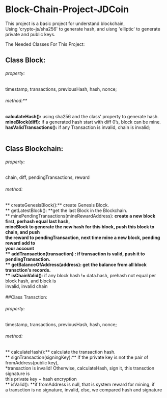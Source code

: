 # Block-Chain-Project-JDCoin
This project is a basic project for understand blockchain, <br />
Using 'crypto-js/sha256' to generate hash, and uisng 'elliptic' to generate private and public keys.<br />

 The Needed Classes For This Project: <br />

## Class Block:<br />
###### property:<br />
timestamp, transactions, previousHash, hash, nonce; <br />
###### method:**<br />
 **calculateHash():** using sha256 and the class' property to generate hash. <br />
 **mineBlock(diff):** if a generated hash start with diff 0’s, block can be mine. <br />
 **hasValidTransactions():** if any Transaction is invalid, chain is invalid; <br />
 <br />
 ## Class Blockchain:<br />
 ###### property: <br/>
 chain, diff, pendingTransactions, reward
 ###### method:<br />
 ** createGenesisBlock():** create Genesis Block. <br />
 ** getLatestBlock(): **get the last Block in the Blockchain. <br /> 
 ** minePendingTransactions(mineRewardAddress): **create a new block first, perhash equal last hash, <br/>
 mineBlock to generate the new hash for this block, push this block to chain, and push <br/>
 the reward to pendingTransaction, next time mine a new block,  pending reward add to <br />
 your account<br />
 ** addTransaction(transaction) **: if transaction is valid, push it to pendingTransaction. <br />
 ** getBalanceOfAddress(address)**: get the balance from all block transction's records. <br />
 ** isChainValid()**: if any block hash != data.hash, prehash not equal per block hash, and block is <br />
 invalid, invalid chain <br />
 <br />
 ##Class Transction:<br />
  ###### property: <br/>
  timestamp, transactions, previousHash, hash, nonce; <br />
 ###### method:<br />
 ** calculateHash():** calculate the transaction hash. <br />
 ** signTransaction(signingKey):** If the private key is not the pair of fromAddress(public key), <br /> 
 *transaction is invalid! Otherwise, calculateHash, sign it, this transction signature is  <br />
 this private key + hash encryption<br />
 ** isValid(): **if fromAddress is null, that is system reward for mining, if <br/>
 a transction is no signature, invalid, else, we compared hash and signature <br />
   